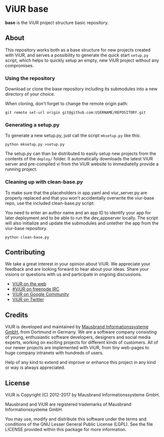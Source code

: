 # ViUR base

**base** is the ViUR project structure basic repository.

## About

This repository works both as a base structure for new projects created with ViUR, and serves a possibility to generate the quick start ``setup.py`` script, which helps to quickly setup an empty, new ViUR project without any compromises.

### Using the repository

Download or clone the base repository including its submodules into a new directory of your choice.

When cloning, don't forget to change the remote origin path:

```
git remote set-url origin git@github.com:USERNAME/REPOSITORY.git
```

### Generating a setup.py

To generate a new setup.py, just call the script ``mksetup.py`` like this:

```
python mksetup.py >setup.py
```

The setup.py can than be distributed to easily setup new projects from the contents of the ``deploy/`` folder. It automatically downloads the latest ViUR server and pre-compiled vi from the ViUR website to immediatelly provide a running project.

### Cleaning up with clean-base.py

To make sure that the placeholders in app.yaml and viur_server.py are properly replaced and that you won't accidentally overwrite the viur-base repo, use the included clean-base.py script:

You need to enter an author name and an app ID to identify your app for later deployment and to be able to run the dev_appserver locally.
The script will also initialize and update the submodules and untether the app from the viur-base repository.

```
python clean-base.py
``` 

## Contributing

We take a great interest in your opinion about ViUR. We appreciate your feedback and are looking forward to hear about your ideas. Share your visions or questions with us and participate in ongoing discussions.

- [ViUR on the web](https://www.viur.is)
- [#ViUR on freenode IRC](https://webchat.freenode.net/?channels=viur)
- [ViUR on Google Community](https://plus.google.com/communities/102034046048891029088)
- [ViUR on Twitter](https://twitter.com/weloveViUR)

## Credits

ViUR is developed and maintained by [Mausbrand Informationssysteme GmbH](https://www.mausbrand.de/en), from Dortmund in Germany. We are a software company consisting of young, enthusiastic software developers, designers and social media experts, working on exciting projects for different kinds of customers. All of our newer projects are implemented with ViUR, from tiny web-pages to huge company intranets with hundreds of users.

Help of any kind to extend and improve or enhance this project in any kind or way is always appreciated.

## License

ViUR is Copyright (C) 2012-2017 by Mausbrand Informationssysteme GmbH.

Mausbrand and ViUR are registered trademarks of Mausbrand Informationssysteme GmbH.

You may use, modify and distribute this software under the terms and conditions of the GNU Lesser General Public License (LGPL). See the file LICENSE provided within this package for more information.
